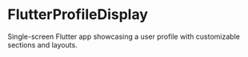 # FlutterProfileDisplay
Single-screen Flutter app showcasing a user profile with customizable sections and layouts.
